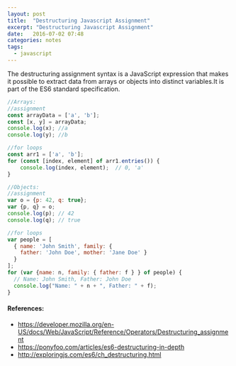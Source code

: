 ```yaml
---
layout: post
title:  "Destructuring Javascript Assignment"
excerpt: "Destructuring Javascript Assignment"
date:   2016-07-02 07:48
categories: notes
tags:
  - javascript
---
```


The destructuring assignment syntax is a JavaScript expression that makes it possible to extract data from arrays or objects into distinct variables.It is part of the ES6 standard specification.

```javascript
//Arrays:
//assignment
const arrayData = ['a', 'b'];
const [x, y] = arrayData;
console.log(x); //a
console.log(y); //b

//for loops
const arr1 = ['a', 'b'];
for (const [index, element] of arr1.entries()) {
    console.log(index, element);  // 0, 'a'
}

//Objects:
//assignment
var o = {p: 42, q: true};
var {p, q} = o;
console.log(p); // 42
console.log(q); // true

//for loops
var people = [
  { name: 'John Smith', family: { 
    father: 'John Doe', mother: 'Jane Doe' } 
  }
];
for (var {name: n, family: { father: f } } of people) {
  // Name: John Smith, Father: John Doe
  console.log("Name: " + n + ", Father: " + f);
}
```
  
<aside>
  <h4>References:</h4>
  <ul>
    <li>
      <a href="https://developer.mozilla.org/en-US/docs/Web/JavaScript/Reference/Operators/Destructuring_assignment" target="_blank">
        https://developer.mozilla.org/en-US/docs/Web/JavaScript/Reference/Operators/Destructuring_assignment
      </a>
    </li>
    <li>
      <a href="https://ponyfoo.com/articles/es6-destructuring-in-depth" target="_blank">
        https://ponyfoo.com/articles/es6-destructuring-in-depth
      </a>
    </li>
    <li>
      <a href="http://exploringjs.com/es6/ch_destructuring.html" target="_blank">
        http://exploringjs.com/es6/ch_destructuring.html
      </a>
    </li>
  </ul>
</aside>